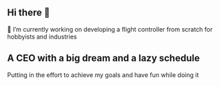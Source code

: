 ## Hi there 👋
🔭 I’m currently working on developing a flight controller from scratch for hobbyists and industries
## A CEO with a big dream and a lazy schedule
Putting in the effort to achieve my goals and have fun while doing it


<!--
**Geomorph2-0/Geomorph2-0** is a ✨ _special_ ✨ repository because its `README.md` (this file) appears on your GitHub profile.

Here are some ideas to get you started:

- 🔭 I’m currently working on ...
- 🌱 I’m currently learning ...
- 👯 I’m looking to collaborate on ...
- 🤔 I’m looking for help with ...
- 💬 Ask me about ...
- 📫 How to reach me: ...
- 😄 Pronouns: ...
- ⚡ Fun fact: ...
-->
